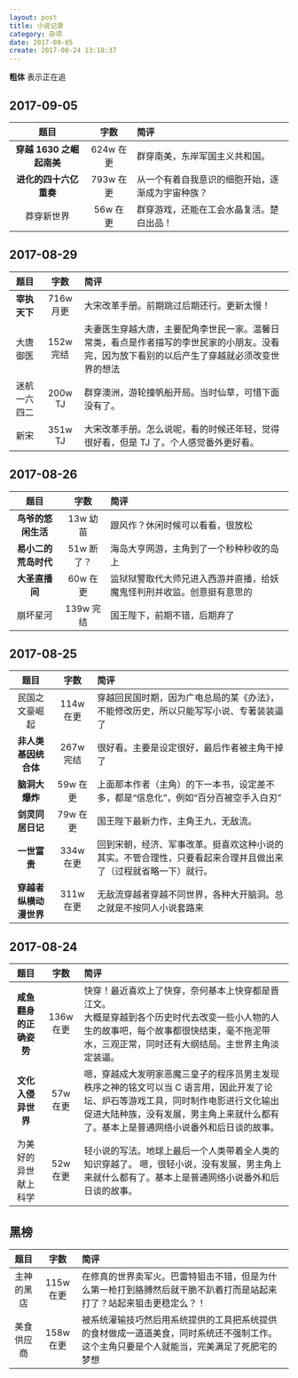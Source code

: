 ```yaml
---
layout: post
title: 小说记录
category: 杂项
date: 2017-09-05
create: 2017-08-24 13:18:37
---
```


**粗体** 表示正在追

## 2017-09-05

| 题目                       | 字数        | 简评                                               |
| :------------------------: | :---------: | :------------------------------------------------- |
| **穿越 1630 之崛起南美**   | 624w 在更   | 群穿南美，东岸军国主义共和国。                     |
| **进化的四十六亿重奏**     | 793w 在更   | 从一个有着自我意识的细胞开始，逐渐成为宇宙种族？   |
| 莽穿新世界                 | 56w 在更    | 群穿游戏，还能在工会水晶复活。楚白出品！           |

## 2017-08-29

| 题目               | 字数        | 简评                                                                                                                                         |
| :----------------: | :---------: | :-----------------------------------------------------------------------------------------------------------------------------------------   |
| **宰执天下**       | 716w 月更   | 大宋改革手册。前期跳过后期还行。更新太慢！                                                                                                   |
| 大唐御医           | 152w 完结   | 夫妻医生穿越大唐，主要配角李世民一家。温馨日常类，看点是作者描写的李世民家的小朋友。没看完，因为放下看别的以后产生了穿越就必须改变世界的想法 |
| 迷航一六四二       | 200w TJ     | 群穿澳洲，游轮撞帆船开局。当时仙草，可惜下面没有了。                                                                                         |
| 新宋               | 351w TJ     | 大宋改革手册。怎么说呢，看的时候还年轻，觉得很好看，但是 TJ 了。个人感觉番外更好看。                                                         |

## 2017-08-26

| 题目                 | 字数        | 简评                                                                                                                                       |
| :----------------:   | :---------: | :----------------------------------------------------------------------------------------------------------------------------------------- |
| **鸟爷的悠闲生活**   | 13w 幼苗    | 跟风作？休闲时候可以看看，很放松                                                                                                           |
| **易小二的荒岛时代** | 51w 断了？  | 海岛大亨网游，主角到了一个秒种秒收的岛上                                                                                                   |
| **大圣直播间**       | 60w 在更    | 监狱狱警取代大师兄进入西游并直播，给妖魔鬼怪判刑并收监。创意挺有意思的                                                                     |
| 崩坏星河             | 139w 完结   | 国王陛下，前期不错，后期弃了                                                                                                               |

## 2017-08-25

| 题目                   | 字数        | 简评                                                                                                                                       |
| :----------------:     | :---------: | :----------------------------------------------------------------------------------------------------------------------------------------- |
| 民国之文豪崛起         | 114w 在更   | 穿越回民国时期，因为广电总局的某《办法》，不能修改历史，所以只能写写小说、专著装装逼了                                                     |
| **非人类基因统合体**   | 267w 完结   | 很好看。主要是设定很好，最后作者被主角干掉了                                                                                               |
| **脑洞大爆炸**         | 59w  在更   | 上面那本作者（主角）的下一本书，设定差不多，都是“信息化”，例如“百分百被空手入白刃”                                                         |
| **剑灵同居日记**       | 79w  在更   | 国王陛下最新力作，主角王九，无敌流。                                                                                                       |
| **一世富贵**           | 334w 在更   | 回到宋朝，经济、军事改革。挺喜欢这种小说的其实。不管合理性，只要看起来合理并且做出来了（过程就省略一下）就行。                             |
| **穿越者纵横动漫世界** | 311w 在更   | 无敌流穿越者穿越不同世界，各种大开脑洞。总之就是不按同人小说套路来                                                                         |

## 2017-08-24

| 题目                       | 字数        | 简评                                                                                                                                                                                                                          |
| :------------------------: | :---------: | :---------------------------------------------------------------------------------------------------------------------------------------------------------------------------------------------------------------------------- |
| **咸鱼翻身的正确姿势**     | 136w 在更   | 快穿！最近喜欢上了快穿，奈何基本上快穿都是晋江文。<br>大概是穿越到各个历史时代去改变一些小人物的人生的故事吧，每个故事都很快结束，毫不拖泥带水，三观正常，同时还有大纲结局。主世界主角淡定装逼。                             |
| **文化入侵异世界**         | 57w 在更    | 嗯，穿越成大发明家恶魔三皇子的程序员男主发现秩序之神的铭文可以当 C 语言用，因此开发了论坛、炉石等游戏工具，同时制作电影进行文化输出促进大陆种族，没有发展，男主角上来就什么都有了。基本上是普通网络小说番外和后日谈的故事。   |
| 为美好的异世献上科学       | 52w 在更    | 轻小说的写法。地球上最后一个人类带着全人类的知识穿越了。 嗯，很轻小说，没有发展，男主角上来就什么都有了。基本上是普通网络小说番外和后日谈的故事。                                                                             |

## 黑榜

| 题目                       | 字数        | 简评                                                                                                                                     |
| :------------------------: | :---------: | :--------------------------------------------------------------------------------------------------------------------------------------- |
| 主神的黑店                 | 115w 在更   | 在修真的世界卖军火。巴雷特狙击不错，但是为什么第一枪打到胳膊然后就干脆不趴着打而是站起来打了？站起来狙击更稳定么？！                     |
| 美食供应商                 | 158w 在更   | 被系统灌输技巧然后用系统提供的工具把系统提供的食材做成一道道美食，同时系统还不强制工作。这个主角只要是个人就能当，完美满足了死肥宅的梦想 |
